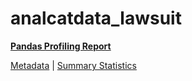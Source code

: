 # analcatdata_lawsuit

[**Pandas Profiling Report**](../docs_sources/profile/analcatdata_lawsuit.html)

[Metadata](metadata.yaml) | [Summary Statistics](summary_stats.csv)

